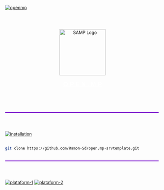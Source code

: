 [![openmp](https://img.shields.io/badge/TEMPLATE-OPEN.MP-5C2D91.svg?style=for-the-badge)](https://github.com/Ramon-Sd/samp-launcher-base)

<br><br>
<p align="center">
  <a href="https://www.sa-mp.com/">
    <img src="https://assets.open.mp/assets/images/assets/logo-dark-trans.png" width="150" alt="SAMP Logo">
  </a>
  <br><br>
  <a style="font-family: Arial; font-size: 20px; font-weight: bold; color: white" href=https://www.open.mp>O P E N . M P </a>
</p>

<br><br>

<p style="font-family: Arial; font-size: 20px; font-weight: bold; color: rgb(110, 0, 200);">―――――――――――――――――――――――――</p>
<br>

[![installation](https://img.shields.io/badge/INSTALLATION-GIT-ffe600?style=for-the-badge&logo=none&logoColor=white)](https://github.com/Ramon-Sd/open.mp-srvtemplate)
<br><br>

```bash
git clone https://github.com/Ramon-Sd/open.mp-srvtemplate.git
```

<p style="font-family: Arial; font-size: 20px; font-weight: bold; color: rgb(110, 0, 200);">―――――――――――――――――――――――――</p>
<br>

[![plataform-1](https://img.shields.io/badge/PLATAFORM-WINDOWS-0000FF?style=for-the-badge&logo=none&logoColor=white)](https://github.com/Ramon-Sd/open.mp-srvtemplate)
[![plataform-2](https://img.shields.io/badge/PLATAFORM-LINUX-ffffff?style=for-the-badge&logo=none&logoColor=white)](https://github.com/Ramon-Sd/open.mp-srvtemplate)
<br><br>
